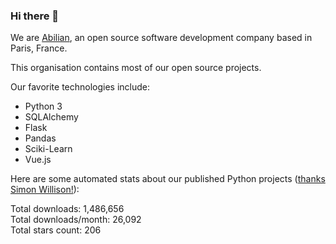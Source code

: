 ### Hi there 👋

We are [Abilian](https://abilian.com/), an open source software development company based in Paris, France.

This organisation contains most of our open source projects.

Our favorite technologies include:

- Python 3
- SQLAlchemy
- Flask
- Pandas
- Sciki-Learn
- Vue.js

Here are some automated stats about our published Python projects
([thanks Simon Willison!][sw-post]):

<!--marker-->
Total downloads: 1,486,656<br>
Total downloads/month: 26,092<br>
Total stars count: 206
<!--end-->

[sw-post]: https://simonwillison.net/2020/Jul/10/self-updating-profile-readme/